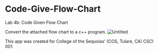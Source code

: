 # Code-Give-Flow-Chart

Lab 4b: Code Given Flow Chart

Convert the attached flow chart to a c++ program.
![Untitled](https://user-images.githubusercontent.com/31526815/132616881-9c03fca9-9721-475c-a939-b957019a762d.png)

This app was created for College of the Sequoias' (COS, Tulare, CA) CSCI 001.
